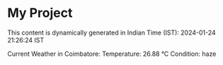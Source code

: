 # My Project

This content is dynamically generated in Indian Time (IST): 2024-01-24 21:26:24 IST


Current Weather in Coimbatore:
Temperature: 26.88 °C
Condition: haze
